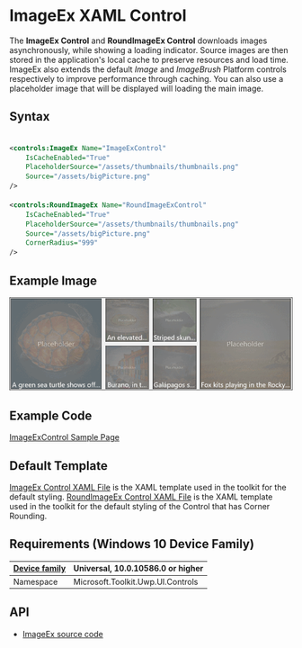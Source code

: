 # ImageEx XAML Control

The **ImageEx Control** and **RoundImageEx Control** downloads images asynchronously, while showing a loading indicator. Source images are then stored in the application's local cache to preserve resources and load time. ImageEx also extends the default *Image* and *ImageBrush* Platform controls respectively to improve performance through caching. 
You can also use a placeholder image that will be displayed will loading the main image.
 
## Syntax

```xml

<controls:ImageEx Name="ImageExControl"
	IsCacheEnabled="True"
	PlaceholderSource="/assets/thumbnails/thumbnails.png"
	Source="/assets/bigPicture.png"
/> 

<controls:RoundImageEx Name="RoundImageExControl"
	IsCacheEnabled="True"
	PlaceholderSource="/assets/thumbnails/thumbnails.png"
	Source="/assets/bigPicture.png"
	CornerRadius="999"
/> 

```

## Example Image

![ImageEx animation](../resources/images/Controls-ImageEx.gif "ImageEx")

## Example Code

[ImageExControl Sample Page](https://github.com/Microsoft/UWPCommunityToolkit/tree/master/Microsoft.Toolkit.Uwp.SampleApp/SamplePages/ImageEx)

## Default Template 

[ImageEx Control XAML File](https://github.com/Microsoft/UWPCommunityToolkit/blob/master/Microsoft.Toolkit.Uwp.UI.Controls/ImageEx/ImageEx.xaml) is the XAML template used in the toolkit for the default styling.
[RoundImageEx Control XAML File](https://github.com/Microsoft/UWPCommunityToolkit/blob/master/Microsoft.Toolkit.Uwp.UI.Controls/ImageEx/ImageEx.xaml) is the XAML template used in the toolkit for the default styling of the Control that has Corner Rounding.

## Requirements (Windows 10 Device Family)

| [Device family](http://go.microsoft.com/fwlink/p/?LinkID=526370) | Universal, 10.0.10586.0 or higher |
| --- | --- |
| Namespace | Microsoft.Toolkit.Uwp.UI.Controls |

## API

* [ImageEx source code](https://github.com/Microsoft/UWPCommunityToolkit/tree/master/Microsoft.Toolkit.Uwp.UI.Controls/ImageEx)


